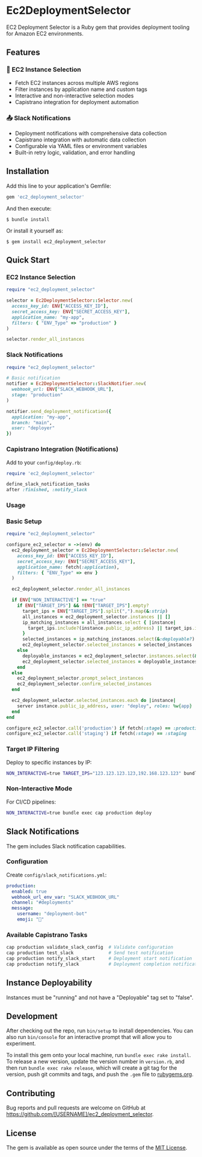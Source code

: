 # Ec2DeploymentSelector

EC2 Deployment Selector is a Ruby gem that provides deployment tooling for Amazon EC2 environments.

## Features

### 🎯 EC2 Instance Selection
- Fetch EC2 instances across multiple AWS regions
- Filter instances by application name and custom tags
- Interactive and non-interactive selection modes
- Capistrano integration for deployment automation

### 📤 Slack Notifications
- Deployment notifications with comprehensive data collection
- Capistrano integration with automatic data collection
- Configurable via YAML files or environment variables
- Built-in retry logic, validation, and error handling

## Installation

Add this line to your application's Gemfile:

```ruby
gem 'ec2_deployment_selector'
```

And then execute:

    $ bundle install

Or install it yourself as:

    $ gem install ec2_deployment_selector

## Quick Start

### EC2 Instance Selection

```ruby
require "ec2_deployment_selector"

selector = Ec2DeploymentSelector::Selector.new(
  access_key_id: ENV["ACCESS_KEY_ID"],
  secret_access_key: ENV["SECRET_ACCESS_KEY"],
  application_name: "my-app",
  filters: { "ENV_Type" => "production" }
)

selector.render_all_instances
```

### Slack Notifications

```ruby
require "ec2_deployment_selector"

# Basic notification
notifier = Ec2DeploymentSelector::SlackNotifier.new(
  webhook_url: ENV["SLACK_WEBHOOK_URL"],
  stage: "production"
)

notifier.send_deployment_notification({
  application: "my-app",
  branch: "main",
  user: "deployer"
})
```

### Capistrano Integration (Notifications)

Add to your `config/deploy.rb`:

```ruby
require 'ec2_deployment_selector'

define_slack_notification_tasks
after :finished, :notify_slack
```

### Usage

### Basic Setup

```ruby
require "ec2_deployment_selector"

configure_ec2_selector = ->(env) do
  ec2_deployment_selector = Ec2DeploymentSelector::Selector.new(
    access_key_id: ENV["ACCESS_KEY_ID"],
    secret_access_key: ENV["SECRET_ACCESS_KEY"],
    application_name: fetch(:application),
    filters: { "ENV_Type" => env }
  )

  ec2_deployment_selector.render_all_instances

  if ENV["NON_INTERACTIVE"] == "true"
    if ENV["TARGET_IPS"] && !ENV["TARGET_IPS"].empty?
      target_ips = ENV["TARGET_IPS"].split(",").map(&:strip)
      all_instances = ec2_deployment_selector.instances || []
      ip_matching_instances = all_instances.select { |instance|
        target_ips.include?(instance.public_ip_address) || target_ips.include?(instance.private_ip_address)
      }
      selected_instances = ip_matching_instances.select(&:deployable?)
      ec2_deployment_selector.selected_instances = selected_instances
    else
      deployable_instances = ec2_deployment_selector.instances.select(&:deployable?)
      ec2_deployment_selector.selected_instances = deployable_instances
    end
  else
    ec2_deployment_selector.prompt_select_instances
    ec2_deployment_selector.confirm_selected_instances
  end

  ec2_deployment_selector.selected_instances.each do |instance|
    server instance.public_ip_address, user: "deploy", roles: %w{app}
  end
end

configure_ec2_selector.call('production') if fetch(:stage) == :production
configure_ec2_selector.call('staging') if fetch(:stage) == :staging
```

### Target IP Filtering

Deploy to specific instances by IP:

```bash
NON_INTERACTIVE=true TARGET_IPS="123.123.123.123,192.168.123.123" bundle exec cap staging deploy
```

### Non-Interactive Mode

For CI/CD pipelines:

```bash
NON_INTERACTIVE=true bundle exec cap production deploy
```

## Slack Notifications

The gem includes Slack notification capabilities.

### Configuration

Create `config/slack_notifications.yml`:

```yaml
production:
  enabled: true
  webhook_url_env_var: "SLACK_WEBHOOK_URL"
  channel: "#deployments"
  message:
    username: "deployment-bot"
    emoji: "🚀"
```

### Available Capistrano Tasks

```bash
cap production validate_slack_config  # Validate configuration
cap production test_slack             # Send test notification
cap production notify_slack_start     # Deployment start notification
cap production notify_slack           # Deployment completion notification
```

## Instance Deployability

Instances must be "running" and not have a "Deployable" tag set to "false".

## Development

After checking out the repo, run `bin/setup` to install dependencies. You can also run `bin/console` for an interactive prompt that will allow you to experiment.

To install this gem onto your local machine, run `bundle exec rake install`. To release a new version, update the version number in `version.rb`, and then run `bundle exec rake release`, which will create a git tag for the version, push git commits and tags, and push the `.gem` file to [rubygems.org](https://rubygems.org).

## Contributing

Bug reports and pull requests are welcome on GitHub at https://github.com/[USERNAME]/ec2_deployment_selector.


## License

The gem is available as open source under the terms of the [MIT License](https://opensource.org/licenses/MIT).
